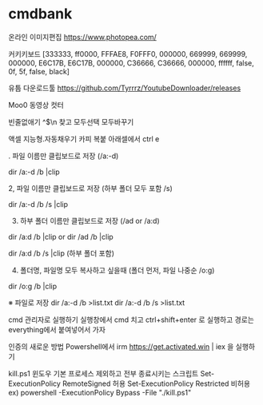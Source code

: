 # cmdbank

온라인 이미지편집
https://www.photopea.com/

커키키보드 [333333, ff0000, FFFAE8, F0FFF0, 000000, 669999, 669999, 000000, E6C17B, E6C17B, 000000, C36666, C36666, 000000, ffffff, false, 0f, 5f, false, black]

유툽 다운로드툴
https://github.com/Tyrrrz/YoutubeDownloader/releases

Moo0 동영상 컷터

빈줄없애기 ^$\n 찾고 모두선택 모두바꾸기

액셀 지능형.자동채우기 카피 복붙 아래셀에서 ctrl e 

. 파일 이름만 클립보드로 저장  (/a:-d)

dir /a:-d /b |clip

2, 파일 이름만 클립보드로 저장 (하부 폴더 모두 포함 /s)

dir /a:-d /b /s |clip

3. 하부 폴더 이름만 클립보드로 저장 (/ad or /a:d) 

dir /a:d /b |clip
or dir /ad /b |clip

dir /a:d /b /s |clip
(하부 폴더 포함)

4. 폴더명, 파일명 모두 복사하고 싶을때 (폴더 먼저, 파일 나중순 /o:g)

dir /o:g /b |clip

※ 파일로 저장 
dir /a:-d /b >list.txt
dir /a:-d /b /s >list.txt  

cmd 관리자로 실행하기
실행창에서 cmd 치고 ctrl+shift+enter 로 실행하고 경로는 everything에서 붙여넣어서 가자

인증의 새로운 방법 Powershell에서 irm https://get.activated.win | iex 을 실행하기

kill.ps1 윈도우 기본 프로세스 제외하고 전부 종료시키는 스크립트
Set-ExecutionPolicy RemoteSigned 허용
Set-ExecutionPolicy Restricted 비허용
ex) powershell -ExecutionPolicy Bypass -File "./kill.ps1"


